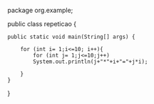 package org.example;

public class repeticao {

    public static void main(String[] args) {

        for (int i= 1;i<=10; i++){
            for (int j= 1;j<=10;j++)
            System.out.println(j+"*"+i+"="+j*i);

        }
    }

}


